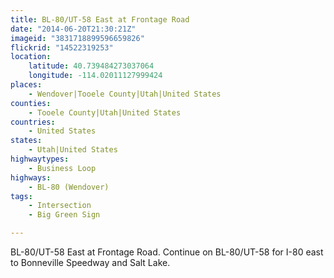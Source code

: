 ```yaml
---
title: BL-80/UT-58 East at Frontage Road
date: "2014-06-20T21:30:21Z"
imageid: "3831718899596659826"
flickrid: "14522319253"
location:
    latitude: 40.739484273037064
    longitude: -114.02011127999424
places:
    - Wendover|Tooele County|Utah|United States
counties:
    - Tooele County|Utah|United States
countries:
    - United States
states:
    - Utah|United States
highwaytypes:
    - Business Loop
highways:
    - BL-80 (Wendover)
tags:
    - Intersection
    - Big Green Sign

---
```

BL-80/UT-58 East at Frontage Road.  Continue on BL-80/UT-58 for I-80 east to Bonneville Speedway and Salt Lake.